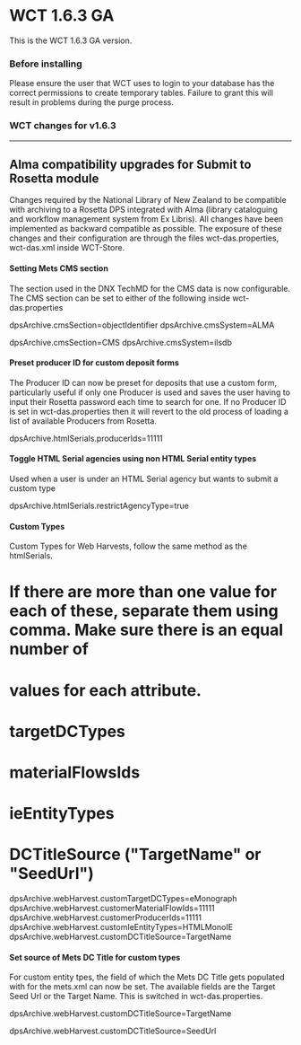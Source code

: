 # WCT 1.6.3 GA

This is the WCT 1.6.3 GA version.

### Before installing
Please ensure the user that WCT uses to login to your database has the correct permissions to create temporary tables.
Failure to grant this will result in problems during the purge process.


### WCT changes for v1.6.3

---
Alma compatibility upgrades for Submit to Rosetta module
---
Changes required by the National Library of New Zealand to be compatible with archiving to a Rosetta DPS integrated with
Alma (library cataloguing and workflow management system from Ex Libris). All changes have been implemented as backward
compatible as possible. The exposure of these changes and their configuration are through the files wct-das.properties,
wct-das.xml inside WCT-Store.


#### Setting Mets CMS section
The section used in the DNX TechMD for the CMS data is now configurable. The CMS section can be set to either of the
following inside wct-das.properties

dpsArchive.cmsSection=objectIdentifier
dpsArchive.cmsSystem=ALMA

dpsArchive.cmsSection=CMS
dpsArchive.cmsSystem=ilsdb


#### Preset producer ID for custom deposit forms
The Producer ID can now be preset for deposits that use a custom form, particularly useful if only one Producer is used
and saves the user having to input their Rosetta password each time to search for one. If no Producer ID is set in
wct-das.properties then it will revert to the old process of loading a list of available Producers from Rosetta.

dpsArchive.htmlSerials.producerIds=11111


#### Toggle HTML Serial agencies using non HTML Serial entity types
Used when a user is under an HTML Serial agency but wants to submit a custom type

dpsArchive.htmlSerials.restrictAgencyType=true


#### Custom Types
Custom Types for Web Harvests, follow the same method as the htmlSerials.

# If there are more than one value for each of these, separate them using comma. Make sure there is an equal number of
# values for each attribute.
# targetDCTypes
# materialFlowsIds
# ieEntityTypes
# DCTitleSource ("TargetName" or "SeedUrl")
dpsArchive.webHarvest.customTargetDCTypes=eMonograph
dpsArchive.webHarvest.customerMaterialFlowIds=11111
dpsArchive.webHarvest.customerProducerIds=11111
dpsArchive.webHarvest.customIeEntityTypes=HTMLMonoIE
dpsArchive.webHarvest.customDCTitleSource=TargetName


#### Set source of Mets DC Title for custom types
For custom entity tpes, the field of which the Mets DC Title gets populated with for the mets.xml can now be set. The available fields are the Target
Seed Url or the Target Name. This is switched in wct-das.properties.

dpsArchive.webHarvest.customDCTitleSource=TargetName

dpsArchive.webHarvest.customDCTitleSource=SeedUrl
